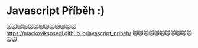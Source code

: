 # Javascript Příběh :)
🙀🙀🙀🙀🙀🙀🙀🙀🙀🙀🙀🙀🙀
https://mackovikspseol.github.io/javascript_pribeh/
🙀🙀🙀🙀🙀🙀🙀🙀🙀🙀🙀🙀🙀
